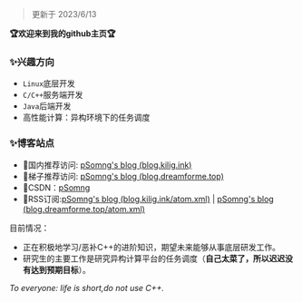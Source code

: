 > 更新于 2023/6/13 

**:trophy:欢迎来到我的github主页:trophy:**

### ✨兴趣方向

- ``Linux``底层开发
- ``C/C++``服务端开发
- ``Java``后端开发
- 高性能计算：异构环境下的任务调度

### ✨博客站点

- 🎈国内推荐访问: [pSomng's blog (blog.kilig.ink)](http://blog.kilig.ink/)
- 🎈梯子推荐访问: [pSomng's blog (blog.dreamforme.top)](https://blog.dreamforme.top/)
- 🎈CSDN：[pSomng](https://blog.csdn.net/weixin_42792088)
- 🎈RSS订阅:[pSomng's blog (blog.kilig.ink/atom.xml)](http://blog.kilig.ink/atom.xml) | [pSomng's blog (blog.dreamforme.top/atom.xml)](https://blog.dreamforme.top/atom.xml)

目前情况：
- 正在积极地学习/恶补C++的进阶知识，期望未来能够从事底层研发工作。
- 研究生的主要工作是研究异构计算平台的任务调度（**自己太菜了，所以迟迟没有达到预期目标**）。



*To everyone: life is short,do not use C++.*


